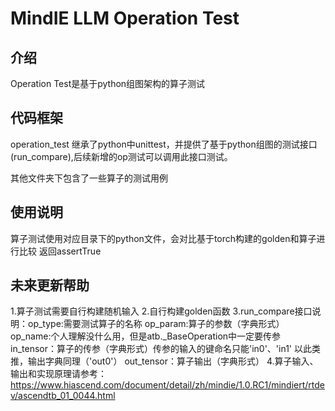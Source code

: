 # MindIE LLM Operation Test

## 介绍
Operation Test是基于python组图架构的算子测试

## 代码框架
operation_test 继承了python中unittest，并提供了基于python组图的测试接口(run_compare),后续新增的op测试可以调用此接口测试。

其他文件夹下包含了一些算子的测试用例

## 使用说明
算子测试使用对应目录下的python文件，会对比基于torch构建的golden和算子进行比较 返回assertTrue

## 未来更新帮助
1.算子测试需要自行构建随机输入
2.自行构建golden函数
3.run_compare接口说明：op_type:需要测试算子的名称
                      op_param:算子的参数（字典形式）
                      op_name:个人理解没什么用，但是atb._BaseOperation中一定要传参
                      in_tensor：算子的传参（字典形式）传参的输入的键命名只能'in0'、'in1' 以此类推，输出字典同理（'out0'）
                      out_tensor：算子输出（字典形式）
4.算子输入、输出和实现原理请参考：https://www.hiascend.com/document/detail/zh/mindie/1.0.RC1/mindiert/rtdev/ascendtb_01_0044.html

